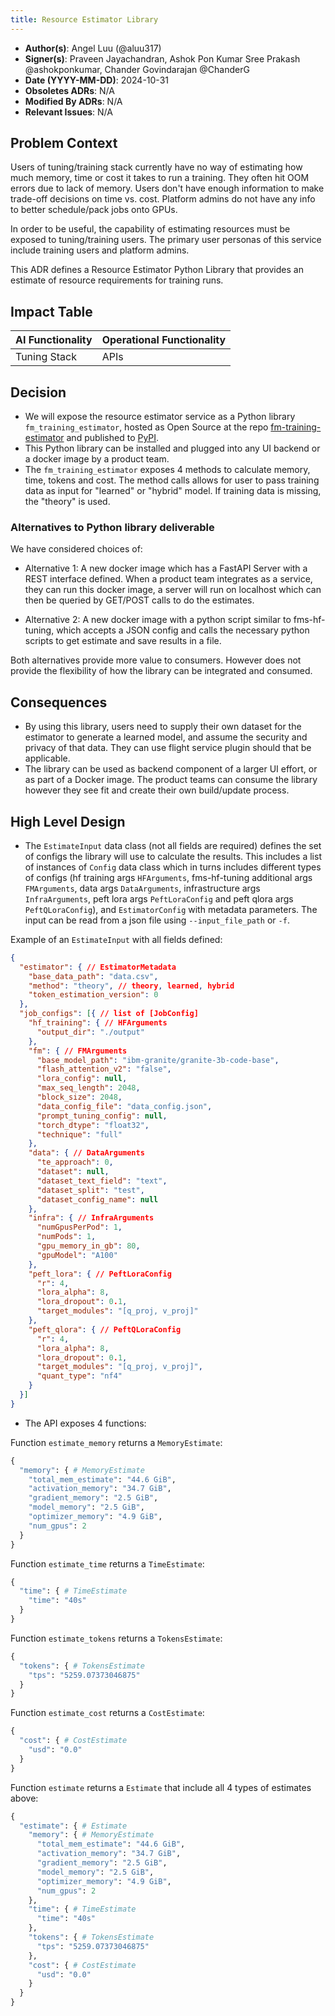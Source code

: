 ```yaml
---
title: Resource Estimator Library
---
```


- **Author(s)**: Angel Luu (@aluu317)
- **Signer(s)**: Praveen Jayachandran, Ashok Pon Kumar Sree Prakash @ashokponkumar, Chander Govindarajan @ChanderG
- **Date (YYYY-MM-DD)**: 2024-10-31
- **Obsoletes ADRs**: N/A
- **Modified By ADRs**: N/A
- **Relevant Issues**: N/A

## Problem Context

Users of tuning/training stack currently have no way of estimating how much memory, time or cost it takes to run a training. They often hit OOM errors due to lack of memory. Users don't have enough information to make trade-off decisions on time vs. cost. Platform admins do not have any info to better schedule/pack jobs onto GPUs.

In order to be useful, the capability of estimating resources must be exposed to tuning/training users. The primary user personas of this service include training users and platform admins.

This ADR defines a Resource Estimator Python Library that provides an estimate of resource requirements for training runs.

## Impact Table

| AI Functionality                                                                                            | Operational Functionality                                                                      |
| ----------------------------------------------------------------------------------------------------------- | ---------------------------------------------------------------------------------------------- |
| Tuning Stack | APIs |

## Decision

- We will expose the resource estimator service as a Python library `fm_training_estimator`, hosted as Open Source at the repo [fm-training-estimator](https://github.com/foundation-model-stack/fm-training-estimator) and published to [PyPI](https://pypi.org/).
- This Python library can be installed and plugged into any UI backend or a docker image by a product team.
- The `fm_training_estimator` exposes 4 methods to calculate memory, time, tokens and cost. The method calls allows for user to pass training data as input for "learned" or "hybrid" model. If training data is missing, the "theory" is used.

### Alternatives to Python library deliverable
We have considered choices of:
- Alternative 1: A new docker image which has a FastAPI Server with a REST interface defined. When a product team integrates as a service, they can run this docker image, a server will run on localhost which can then be queried by GET/POST calls to do the estimates.

- Alternative 2: A new docker image with a python script similar to fms-hf-tuning, which accepts a JSON config and calls the necessary python scripts to get estimate and save results in a file.

Both alternatives provide more value to consumers. However does not provide the flexibility of how the library can be integrated and consumed.

## Consequences

- By using this library, users need to supply their own dataset for the estimator to generate a learned model, and assume the security and privacy of that data. They can use flight service plugin should that be applicable.
- The library can be used as backend component of a larger UI effort, or as part of a Docker image. The product teams can consume the library however they see fit and create their own build/update process.

## High Level Design

- The `EstimateInput` data class (not all fields are required) defines the set of configs the library will use to calculate the results. This includes a list of instances of `Config` data class which in turns includes different types of configs (hf training args `HFArguments`, fms-hf-tuning additional args `FMArguments`, data args `DataArguments`, infrastructure args `InfraArguments`, peft lora args `PeftLoraConfig` and peft qlora args `PeftQLoraConfig`), and `EstimatorConfig` with metadata parameters. The input can be read from a json file using `--input_file_path` or `-f`.

Example of an `EstimateInput` with all fields defined:
```json
{
  "estimator": { // EstimatorMetadata
    "base_data_path": "data.csv",
    "method": "theory", // theory, learned, hybrid
    "token_estimation_version": 0
  },
  "job_configs": [{ // list of [JobConfig]
    "hf_training": { // HFArguments
      "output_dir": "./output"
    },
    "fm": { // FMArguments
      "base_model_path": "ibm-granite/granite-3b-code-base",
      "flash_attention_v2": "false",
      "lora_config": null,
      "max_seq_length": 2048,
      "block_size": 2048,
      "data_config_file": "data_config.json",
      "prompt_tuning_config": null,
      "torch_dtype": "float32",
      "technique": "full"
    },
    "data": { // DataArguments
      "te_approach": 0,
      "dataset": null,
      "dataset_text_field": "text",
      "dataset_split": "test",
      "dataset_config_name": null
    },
    "infra": { // InfraArguments
      "numGpusPerPod": 1,
      "numPods": 1,
      "gpu_memory_in_gb": 80,
      "gpuModel": "A100"
    },
    "peft_lora": { // PeftLoraConfig
      "r": 4,
      "lora_alpha": 8,
      "lora_dropout": 0.1,
      "target_modules": "[q_proj, v_proj]"
    },
    "peft_qlora": { // PeftQLoraConfig
      "r": 4,
      "lora_alpha": 8,
      "lora_dropout": 0.1,
      "target_modules": "[q_proj, v_proj]",
      "quant_type": "nf4"
    }
  }]
}
```

- The API exposes 4 functions: 

Function `estimate_memory` returns a `MemoryEstimate`:
```python
{
  "memory": { # MemoryEstimate
    "total_mem_estimate": "44.6 GiB",
    "activation_memory": "34.7 GiB",
    "gradient_memory": "2.5 GiB",
    "model_memory": "2.5 GiB",
    "optimizer_memory": "4.9 GiB",
    "num_gpus": 2
  }
}
```

Function `estimate_time` returns a `TimeEstimate`:
```python
{
  "time": { # TimeEstimate
    "time": "40s"
  }
}
```

Function `estimate_tokens` returns a `TokensEstimate`:
```python
{
  "tokens": { # TokensEstimate
    "tps": "5259.07373046875"
  }
}
```

Function `estimate_cost` returns a `CostEstimate`:
```python
{
  "cost": { # CostEstimate
    "usd": "0.0"
  }
}
```

Function `estimate` returns a `Estimate` that include all 4 types of estimates above:
```python
{
  "estimate": { # Estimate
    "memory": { # MemoryEstimate
      "total_mem_estimate": "44.6 GiB",
      "activation_memory": "34.7 GiB",
      "gradient_memory": "2.5 GiB",
      "model_memory": "2.5 GiB",
      "optimizer_memory": "4.9 GiB",
      "num_gpus": 2
    },
    "time": { # TimeEstimate
      "time": "40s"
    },
    "tokens": { # TokensEstimate
      "tps": "5259.07373046875"
    },
    "cost": { # CostEstimate
      "usd": "0.0"
    }
  }
}
```

